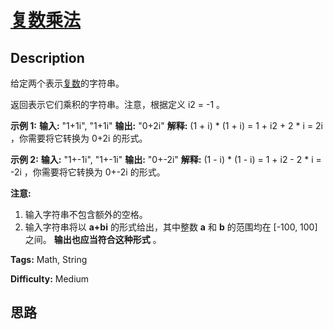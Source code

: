 # [复数乘法][title]

## Description

给定两个表示[复数](https://baike.baidu.com/item/%E5%A4%8D%E6%95%B0/254365?fr=aladdin)的字符串。

返回表示它们乘积的字符串。注意，根据定义 i2 = -1 。

**示例 1:**
            **输入:** "1+1i", "1+1i"    **输出:** "0+2i"    **解释:** (1 + i) * (1 + i) = 1 + i2 + 2 * i = 2i ，你需要将它转换为 0+2i 的形式。    

**示例 2:**
            **输入:** "1+-1i", "1+-1i"    **输出:** "0+-2i"    **解释:** (1 - i) * (1 - i) = 1 + i2 - 2 * i = -2i ，你需要将它转换为 0+-2i 的形式。     

**注意:**

  1. 输入字符串不包含额外的空格。
  2. 输入字符串将以  **a+bi** 的形式给出，其中整数 **a** 和 **b** 的范围均在 [-100, 100] 之间。 **输出也应当符合这种形式** 。


**Tags:** Math, String

**Difficulty:** Medium

## 思路

[title]: https://leetcode-cn.com/problems/complex-number-multiplication
